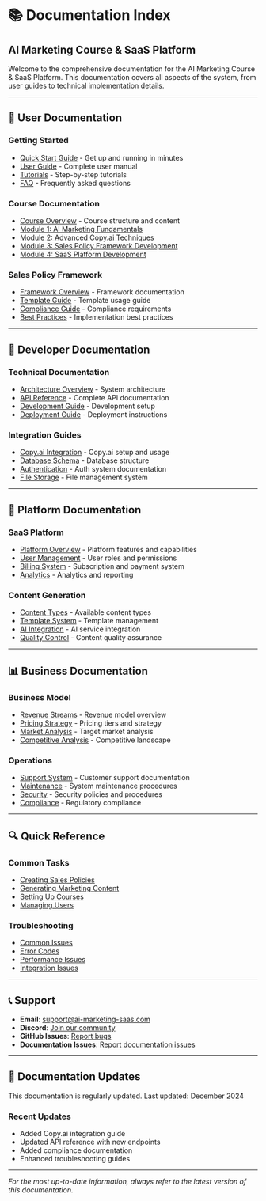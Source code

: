# 📚 Documentation Index
## AI Marketing Course & SaaS Platform

Welcome to the comprehensive documentation for the AI Marketing Course & SaaS Platform. This documentation covers all aspects of the system, from user guides to technical implementation details.

---

## 📖 User Documentation

### **Getting Started**
- [Quick Start Guide](./getting-started.md) - Get up and running in minutes
- [User Guide](./user-guide.md) - Complete user manual
- [Tutorials](./tutorials/) - Step-by-step tutorials
- [FAQ](./faq.md) - Frequently asked questions

### **Course Documentation**
- [Course Overview](./course-overview.md) - Course structure and content
- [Module 1: AI Marketing Fundamentals](./modules/module-1.md)
- [Module 2: Advanced Copy.ai Techniques](./modules/module-2.md)
- [Module 3: Sales Policy Framework Development](./modules/module-3.md)
- [Module 4: SaaS Platform Development](./modules/module-4.md)

### **Sales Policy Framework**
- [Framework Overview](./sales-policy-framework.md) - Framework documentation
- [Template Guide](./templates.md) - Template usage guide
- [Compliance Guide](./compliance.md) - Compliance requirements
- [Best Practices](./best-practices.md) - Implementation best practices

---

## 🔧 Developer Documentation

### **Technical Documentation**
- [Architecture Overview](./architecture.md) - System architecture
- [API Reference](./api-reference.md) - Complete API documentation
- [Development Guide](./development.md) - Development setup
- [Deployment Guide](./deployment.md) - Deployment instructions

### **Integration Guides**
- [Copy.ai Integration](./copy-ai-integration.md) - Copy.ai setup and usage
- [Database Schema](./database-schema.md) - Database structure
- [Authentication](./authentication.md) - Auth system documentation
- [File Storage](./file-storage.md) - File management system

---

## 🚀 Platform Documentation

### **SaaS Platform**
- [Platform Overview](./platform-overview.md) - Platform features and capabilities
- [User Management](./user-management.md) - User roles and permissions
- [Billing System](./billing.md) - Subscription and payment system
- [Analytics](./analytics.md) - Analytics and reporting

### **Content Generation**
- [Content Types](./content-types.md) - Available content types
- [Template System](./template-system.md) - Template management
- [AI Integration](./ai-integration.md) - AI service integration
- [Quality Control](./quality-control.md) - Content quality assurance

---

## 📊 Business Documentation

### **Business Model**
- [Revenue Streams](./revenue-streams.md) - Revenue model overview
- [Pricing Strategy](./pricing-strategy.md) - Pricing tiers and strategy
- [Market Analysis](./market-analysis.md) - Target market analysis
- [Competitive Analysis](./competitive-analysis.md) - Competitive landscape

### **Operations**
- [Support System](./support-system.md) - Customer support documentation
- [Maintenance](./maintenance.md) - System maintenance procedures
- [Security](./security.md) - Security policies and procedures
- [Compliance](./compliance.md) - Regulatory compliance

---

## 🔍 Quick Reference

### **Common Tasks**
- [Creating Sales Policies](./quick-reference/creating-sales-policies.md)
- [Generating Marketing Content](./quick-reference/generating-content.md)
- [Setting Up Courses](./quick-reference/setting-up-courses.md)
- [Managing Users](./quick-reference/managing-users.md)

### **Troubleshooting**
- [Common Issues](./troubleshooting/common-issues.md)
- [Error Codes](./troubleshooting/error-codes.md)
- [Performance Issues](./troubleshooting/performance.md)
- [Integration Issues](./troubleshooting/integration.md)

---

## 📞 Support

- **Email**: support@ai-marketing-saas.com
- **Discord**: [Join our community](https://discord.gg/ai-marketing-saas)
- **GitHub Issues**: [Report bugs](https://github.com/your-username/ai-marketing-course-saas/issues)
- **Documentation Issues**: [Report documentation issues](https://github.com/your-username/ai-marketing-course-saas/issues)

---

## 🔄 Documentation Updates

This documentation is regularly updated. Last updated: December 2024

### **Recent Updates**
- Added Copy.ai integration guide
- Updated API reference with new endpoints
- Added compliance documentation
- Enhanced troubleshooting guides

---

*For the most up-to-date information, always refer to the latest version of this documentation.*